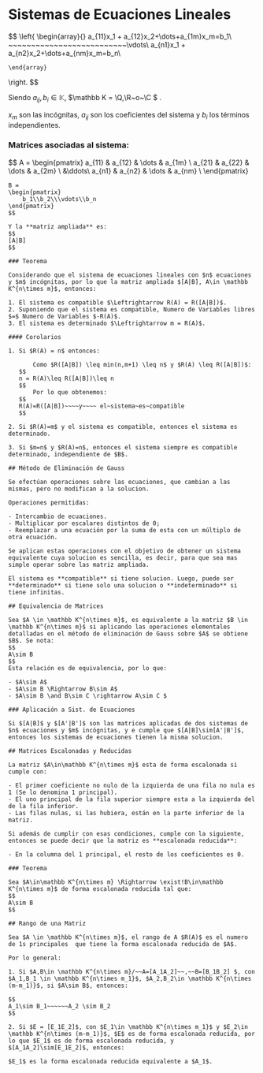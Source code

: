 # Sistemas de Ecuaciones Lineales

$$
\left\{
	\begin{array}{}
		a_{11}x_1 + a_{12}x_2+\dots+a_{1m}x_m=b_1\\
		~~~~~~~~~~~~~~~~~~~~~~~~~~\vdots\\
		a_{n1}x_1 + a_{n2}x_2+\dots+a_{nm}x_m=b_n\

		
	\end{array}
\right.
$$

Siendo $a_{ij},b_i \in \mathbb K$, $\mathbb K = \Q,\R~o~\C $ .

$x_m$ son las incógnitas, $a_{ij}$ son los coeficientes del sistema y $b_i$ los términos independientes.

### Matrices asociadas al sistema:

$$
A = 
\begin{pmatrix}
	a_{11}	&	a_{12}	&	\dots	& a_{1m}	\\
	a_{21}	&	a_{22}	&	\dots	& a_{2m}	\\
	&\ddots\\
	a_{n1}	&	a_{n2}	&	\dots	& a_{nm}	\\
\end{pmatrix}
~~~~~~~~~~
B = 
\begin{pmatrix}
	b_1\\b_2\\\vdots\\b_n
\end{pmatrix}
$$

Y la **matriz ampliada** es:
$$
[A|B]
$$

### Teorema

Considerando que el sistema de ecuaciones lineales con $n$ ecuaciones y $m$ incógnitas, por lo que la matriz ampliada $[A|B], A\in \mathbb K^{n\times m}$, entonces:

1. El sistema es compatible $\Leftrightarrow R(A) = R([A|B])$.
2. Suponiendo que el sistema es compatible, Numero de Variables libres $=$ Numero de Variables $-R(A)$.
3. El sistema es determinado $\Leftrightarrow m = R(A)$.

#### Corolarios

1. Si $R(A) = n$ entonces:

   ​	Como $R([A|B]) \leq min(n,m+1) \leq n$ y $R(A) \leq R([A|B])$:
   $$
   n = R(A)\leq R([A|B])\leq n
   $$
   ​	Por lo que obtenemos:
   $$
   R(A)=R([A|B])~~~~y~~~~ el~sistema~es~compatible
   $$

2. Si $R(A)=m$ y el sistema es compatible, entonces el sistema es determinado.

3. Si $m=n$ y $R(A)=n$, entonces el sistema siempre es compatible determinado, independiente de $B$.

## Método de Eliminación de Gauss

Se efectúan operaciones sobre las ecuaciones, que cambian a las mismas, pero no modifican a la solucion.

Operaciones permitidas:

- Intercambio de ecuaciones.
- Multiplicar por escalares distintos de 0;
- Reemplazar a una ecuación por la suma de esta con un múltiplo de otra ecuación.

Se aplican estas operaciones con el objetivo de obtener un sistema equivalente cuya solucion es sencilla, es decir, para que sea mas simple operar sobre las matriz ampliada.

El sistema es **compatible** si tiene solucion. Luego, puede ser **determinado** si tiene solo una solucion o **indeterminado** si tiene infinitas.

## Equivalencia de Matrices

Sea $A \in \mathbb K^{n\times m}$, es equivalente a la matriz $B \in \mathbb K^{n\times m}$ si aplicando las operaciones elementales detalladas en el método de eliminación de Gauss sobre $A$ se obtiene $B$. Se nota:
$$
A\sim B
$$
Esta relación es de equivalencia, por lo que:

- $A\sim A$
- $A\sim B \Rightarrow B\sim A$
- $A\sim B \and B\sim C \rightarrow A\sim C $

### Aplicación a Sist. de Ecuaciones

Si $[A|B]$ y $[A'|B']$ son las matrices aplicadas de dos sistemas de $n$ ecuaciones y $m$ incógnitas, y e cumple que $[A|B]\sim[A'|B']$, entonces los sistemas de ecuaciones tienen la misma solucion.

## Matrices Escalonadas y Reducidas

La matriz $A\in\mathbb K^{n\times m}$ esta de forma escalonada si cumple con:

- El primer coeficiente no nulo de la izquierda de una fila no nula es 1 (Se lo denomina 1 principal).
- El uno principal de la fila superior siempre esta a la izquierda del de la fila inferior.
- Las filas nulas, si las hubiera, están en la parte inferior de la matriz.

Si además de cumplir con esas condiciones, cumple con la siguiente, entonces se puede decir que la matriz es **escalonada reducida**:

- En la columna del 1 principal, el resto de los coeficientes es 0.

### Teorema

Sea $A\in\mathbb K^{n\times m} \Rightarrow \exist!B\in\mathbb K^{n\times m}$ de forma escalonada reducida tal que:
$$
A\sim B
$$

## Rango de una Matriz

Sea $A \in \mathbb K^{n\times m}$, el rango de A $R(A)$ es el numero de 1s principales  que tiene la forma escalonada reducida de $A$.

Por lo general:

1. Si $A,B\in \mathbb K^{n\times m}/~~A=[A_1A_2]~~,~~B=[B_1B_2] $, con $A_1,B_1 \in \mathbb K^{n\times m_1}$, $A_2,B_2\in \mathbb K^{n\times (m-m_1)}$, si $A\sim B$, entonces:

$$
A_1\sim B_1~~~~~~A_2 \sim B_2 
$$

2. Si $E = [E_1E_2]$, con $E_1\in \mathbb K^{n\times m_1}$ y $E_2\in \mathbb K^{n\times (m-m_1)}$, $E$ es de forma escalonada reducida, por lo que $E_1$ es de forma escalonada reducida, y $[A_1A_2]\sim[E_1E_2]$, entonces:

$E_1$ es la forma escalonada reducida equivalente a $A_1$.

